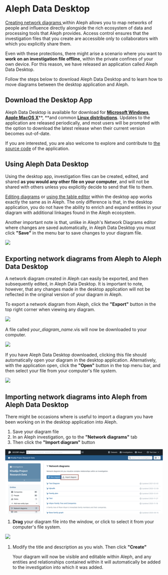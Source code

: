# Aleph Data Desktop

[Creating network diagrams ](building-out-your-investigation/network-diagrams.md)within Aleph allows you to map networks of people and influence directly alongside the rich ecosystem of data and processing tools that Aleph provides. Access control ensures that the investigation files that you create are accessible only to collaborators with which you explicitly share them.

Even with these protections, there might arise a scenario where you want to **work on an investigation file offline**, within the private confines of your own device. For this reason, we have released an application called Aleph Data Desktop.

Follow the steps below to download Aleph Data Desktop and to learn how to move diagrams between the desktop application and Aleph.

## Download the Desktop App

Aleph Data Desktop is available for download for [**Microsoft Windows**](https://github.com/alephdata/datadesktop/releases/latest/download/Aleph-Data-Desktop.exe), [**Apple MacOS X**](https://github.com/alephdata/datadesktop/releases/latest/download/Aleph-Data-Desktop.dmg)**, **and common [**Linux distributions**](https://github.com/alephdata/datadesktop/releases/latest/download/Aleph.Data.Desktop.deb). Updates to the application are released periodically, and most users will be prompted with the option to download the latest release when their current version becomes out-of-date.

If you are interested, you are also welcome to explore and contribute to [the source code](https://github.com/alephdata/visdesktop) of the application.

## Using Aleph Data Desktop

Using the desktop app, investigation files can be created, edited, and shared **as you would any other file on your computer**, and will not be shared with others unless you explicitly decide to send that file to them.

[Editing diagrams](building-out-your-investigation/network-diagrams.md) or [using the table editor](building-out-your-investigation/using-the-table-editor.md) within the desktop app works exactly the same as in Aleph. The only difference is that, in the desktop application, you do not have the ability to enrich and expand entities in your diagram with additional linkages found in the Aleph ecosystem.

Another important note is that, unlike in Aleph's Network Diagrams editor where changes are saved automatically, in Aleph Data Desktop you must click **"Save"** in the menu bar to save changes to your diagram file.

![](../.gitbook/assets/screen-shot-2020-07-22-at-13.34.23.png)

## Exporting network diagrams from Aleph to Aleph Data Desktop

A network diagram created in Aleph can easily be exported, and then subsequently edited, in Aleph Data Desktop. It is important to note, however, that any changes made in the desktop application will not be reflected in the original version of your diagram in Aleph.

To export a network diagram from Aleph, click the **"Export"** button in the top right corner when viewing any diagram.

![](../.gitbook/assets/screen-shot-2020-07-22-at-12.57.02.png)

A file called _your\_diagram\_name_.vis will now be downloaded to your computer.

![](../.gitbook/assets/screen-shot-2020-07-22-at-12.59.02.png)

If you have Aleph Data Desktop downloaded, clicking this file should automatically open your diagram in the desktop application. Alternatively, with the application open, click the **"Open"** button in the top menu bar, and then select your file from your computer's file system.

![](../.gitbook/assets/screen-shot-2020-07-22-at-13.48.09.png)

## Importing network diagrams into Aleph from Aleph Data Desktop

There might be occasions where is useful to import a diagram you have been working on in the desktop application into Aleph.

1. Save your diagram file
2. In an Aleph investigation, go to the **"Network diagrams"** tab
3. Then click the **"Import diagram"** button

![](../.gitbook/assets/screen-shot-2021-02-11-at-13.23.04.png)

1. **Drag** your diagram file into the window, or click to select it from your computer's file system.

![](../.gitbook/assets/screen-shot-2020-07-22-at-13.39.32.png)

1.  Modify the title and description as you wish. Then click **"Create"**

    Your diagram will now be visible and editable within Aleph, and any entities and relationships contained within it will automatically be added to the investigation into which it was added.
